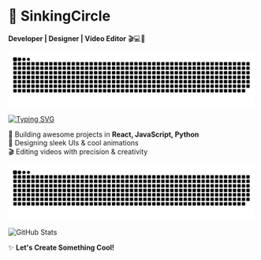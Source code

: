 # 🚀 SinkingCircle  

**Developer | Designer | Video Editor** 🎬💻🎨  

<img src="https://raw.githubusercontent.com/Platane/snk/output/github-contribution-grid-snake.svg" width="500">


[![Typing SVG](https://readme-typing-svg.herokuapp.com?font=Orbitron&size=30&duration=2000&pause=1000&color=00FFA6&center=true&vCenter=true&width=500&height=50&lines=Developer+%7C+Designer+%7C+Video+Editor)](https://git.io/typing-svg)


🎯 Building awesome projects in **React, JavaScript, Python**  
🎨 Designing sleek UIs & cool animations  
🎬 Editing videos with precision & creativity  

<img src="https://raw.githubusercontent.com/Platane/snk/output/github-contribution-grid-snake.svg" width="500">


![GitHub Stats](https://github-readme-stats.vercel.app/api?username=sinkingcircle&show_icons=true&theme=radical)  

✨ **Let's Create Something Cool!**  
